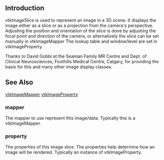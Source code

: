 ## Introduction

vtkImageSlice is used to represent an image in a 3D scene. It displays
the image either as a slice or as a projection from the camera's
perspective. Adjusting the position and orientation of the slice
is done by adjusting the focal point and direction of the camera,
or alternatively the slice can be set manually in vtkImageMapper
The lookup table and window/level are set in vtkImageProperty.

Thanks to David Gobbi at the Seaman Family MR Centre and Dept. of Clinical
Neurosciences, Foothills Medical Centre, Calgary, for providing
the basis for this and many other image display classes.

## See Also

[vtkImageMapper](./Rendering_Core_ImageMapper.html)
[vtkImageProperty](./Rendering_Core_ImageProperty.html)

### mapper

The mapper to use represent this image/data. Typically this is a
vtkImageMapper.

### property

The properties of this image slice. The properties help determine how
an image will be rendered. Typically an instance of vtkImageProperty.
